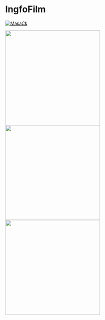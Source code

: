 # IngfoFilm

[![MasaCk](https://img.shields.io/badge/IngfoFilm-APK-black.svg?style=for-the-badge&logo=android)](https://download1476.mediafire.com/u8wxob8d9aeg/5lc54ydrxvtcli3/IngfoFilm.apk)

<img src="https://user-images.githubusercontent.com/91861324/185406545-1e5e6e45-f7ee-4252-b21f-ef546768a7e0.png" width="300" /> <img src="https://user-images.githubusercontent.com/91861324/185406865-b7ae0931-200d-466e-815a-56ddeb4294e8.png" width="300" /> <img src="https://user-images.githubusercontent.com/91861324/185407525-4d207b76-1041-4fea-b659-a691b32ad697.png" width="300" />
